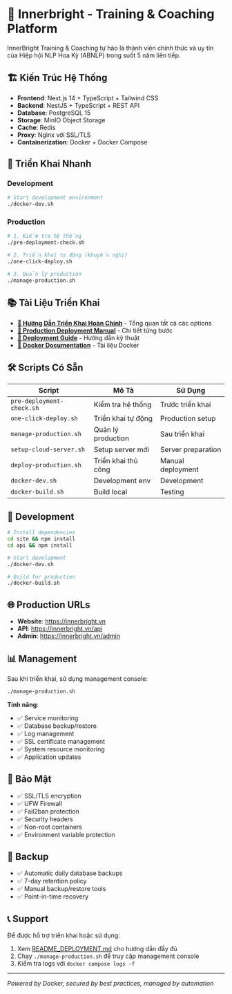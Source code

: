 # 🌟 Innerbright - Training & Coaching Platform

InnerBright Training & Coaching tự hào là thành viên chính thức và uy tín của Hiệp hội NLP Hoa Kỳ (ABNLP) trong suốt 5 năm liên tiếp.

## 🏗️ Kiến Trúc Hệ Thống

- **Frontend**: Next.js 14 + TypeScript + Tailwind CSS
- **Backend**: NestJS + TypeScript + REST API
- **Database**: PostgreSQL 15
- **Storage**: MinIO Object Storage
- **Cache**: Redis
- **Proxy**: Nginx với SSL/TLS
- **Containerization**: Docker + Docker Compose

## 🚀 Triển Khai Nhanh

### Development
```bash
# Start development environment
./docker-dev.sh
```

### Production
```bash
# 1. Kiểm tra hệ thống
./pre-deployment-check.sh

# 2. Triển khai tự động (khuyến nghị)
./one-click-deploy.sh

# 3. Quản lý production
./manage-production.sh
```

## 📚 Tài Liệu Triển Khai

- **[📖 Hướng Dẫn Triển Khai Hoàn Chỉnh](./README_DEPLOYMENT.md)** - Tổng quan tất cả các options
- **[📘 Production Deployment Manual](./PRODUCTION_DEPLOYMENT_MANUAL.md)** - Chi tiết từng bước 
- **[📙 Deployment Guide](./DEPLOYMENT_GUIDE.md)** - Hướng dẫn kỹ thuật
- **[🐳 Docker Documentation](./DOCKER.md)** - Tài liệu Docker

## 🛠️ Scripts Có Sẵn

| Script | Mô Tả | Sử Dụng |
|--------|-------|---------|
| `pre-deployment-check.sh` | Kiểm tra hệ thống | Trước triển khai |
| `one-click-deploy.sh` | Triển khai tự động | Production setup |
| `manage-production.sh` | Quản lý production | Sau triển khai |
| `setup-cloud-server.sh` | Setup server mới | Server preparation |
| `deploy-production.sh` | Triển khai thủ công | Manual deployment |
| `docker-dev.sh` | Development env | Development |
| `docker-build.sh` | Build local | Testing |

## 🔧 Development

```bash
# Install dependencies
cd site && npm install
cd api && npm install

# Start development
./docker-dev.sh

# Build for production
./docker-build.sh
```

## 🌐 Production URLs

- **Website**: https://innerbright.vn
- **API**: https://innerbright.vn/api
- **Admin**: https://innerbright.vn/admin

## 📊 Management

Sau khi triển khai, sử dụng management console:

```bash
./manage-production.sh
```

**Tính năng**:
- ✅ Service monitoring
- ✅ Database backup/restore
- ✅ Log management
- ✅ SSL certificate management
- ✅ System resource monitoring
- ✅ Application updates

## 🔐 Bảo Mật

- ✅ SSL/TLS encryption
- ✅ UFW Firewall
- ✅ Fail2ban protection
- ✅ Security headers
- ✅ Non-root containers
- ✅ Environment variable protection

## 💾 Backup

- ✅ Automatic daily database backups
- ✅ 7-day retention policy
- ✅ Manual backup/restore tools
- ✅ Point-in-time recovery

## 📞 Support

Để được hỗ trợ triển khai hoặc sử dụng:

1. Xem [README_DEPLOYMENT.md](./README_DEPLOYMENT.md) cho hướng dẫn đầy đủ
2. Chạy `./manage-production.sh` để truy cập management console
3. Kiểm tra logs với `docker compose logs -f`

---

*Powered by Docker, secured by best practices, managed by automation*
